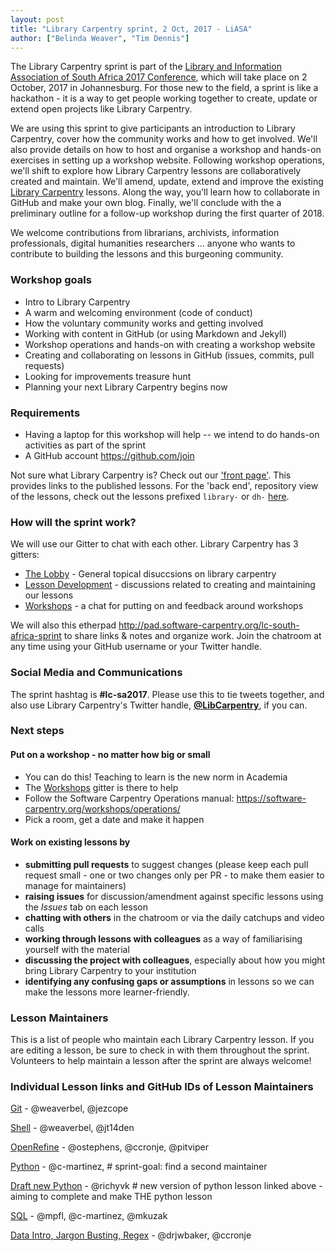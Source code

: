 ```yaml
---
layout: post
title: "Library Carpentry sprint, 2 Oct, 2017 - LiASA"
author: ["Belinda Weaver", "Tim Dennis"]
---
```


The Library Carpentry sprint is part of the [Library and Information Association of South Africa 2017 Conference](http://www.liasa.org.za/18th-liasa-annual-conference-programme/), which will take place on 2 October, 2017 in Johannesburg. For those new to the field, a sprint is like a hackathon - it is a way to get people working together to create, update or extend open projects like Library Carpentry.

We are using this sprint to give participants an introduction to Library Carpentry, cover how the community works and how to get involved.  We'll also provide details on how to host and organise a workshop and hands-on exercises in setting up a workshop website. Following workshop operations, we'll shift to explore how Library Carpentry lessons are collaboratively created and maintain. We'll amend, update, extend and improve the existing [Library Carpentry](https://librarycarpentry.github.io/) lessons. Along the way, you'll learn how to collaborate in GitHub and make your own blog. Finally, we'll conclude with the a preliminary outline for a follow-up workshop during the first quarter of 2018.

We welcome contributions from librarians, archivists, information professionals, digital humanities researchers ... anyone who wants to contribute to building the lessons and this burgeoning community.

### Workshop goals 

* Intro to Library Carpentry
* A warm and welcoming environment (code of conduct)
* How the voluntary community works and getting involved
* Working with content in GitHub (or using Markdown and Jekyll)
* Workshop operations and hands-on with creating a workshop website
* Creating and collaborating on lessons in GitHub (issues, commits, pull requests)
* Looking for improvements treasure hunt
* Planning your next Library Carpentry begins now

### Requirements 

* Having a laptop for this workshop will help -- we intend to do hands-on activities as part of the sprint
* A GitHub account <https://github.com/join>

Not sure what Library Carpentry is? Check out our ['front page'](https://librarycarpentry.github.io/). This provides links to the published lessons. For the 'back end', repository view of the lessons, check out the lessons prefixed `library-` or `dh-` [here](https://github.com/data-lessons).

### How will the sprint work?

We will use our Gitter to chat with each other. Library Carpentry has 3 gitters:

* [The Lobby](https://gitter.im/LibraryCarpentry/Lobby) - General topical disuccsions on library carpentry
* [Lesson Development](https://gitter.im/LibraryCarpentry/lesson-dev) - discussions related to creating and maintaining our lessons 
* [Workshops](https://gitter.im/LibraryCarpentry/workshops) - a chat for putting on and feedback around workshops

We will also this etherpad <http://pad.software-carpentry.org/lc-south-africa-sprint> to share links & notes and organize work. Join the chatroom at any time using your GitHub username or your Twitter handle. 

### Social Media and Communications

The sprint hashtag is **#lc-sa2017**. Please use this to tie tweets together, and also use
Library Carpentry's Twitter handle, [**@LibCarpentry**](https://twitter.com/LibCarpentry), if you can.

### Next steps 

#### Put on a workshop - no matter how big or small 

* You can do this! Teaching to learn is the new norm in Academia 
* The [Workshops](https://gitter.im/LibraryCarpentry/workshops) gitter is there to help 
* Follow the Software Carpentry Operations manual: <https://software-carpentry.org/workshops/operations/>
* Pick a room, get a date and make it happen 

#### Work on existing lessons by
- **submitting pull requests** to suggest changes (please keep each pull request small - one or two changes only per PR - to make them easier to manage for maintainers)
- **raising issues** for discussion/amendment against specific lessons using the *Issues* tab on each lesson
- **chatting with others** in the chatroom or via the daily catchups and video calls
- **working through lessons with colleagues** as a way of familiarising yourself with the material
- **discussing the project with colleagues**, especially about how you might bring Library Carpentry to your institution
- **identifying any confusing gaps or assumptions** in lessons so we can make the lessons more learner-friendly.

### Lesson Maintainers

This is a list of people who maintain each Library Carpentry lesson. If you are editing a lesson, be sure to check in with them throughout the sprint. Volunteers to help maintain a lesson after the sprint are always welcome!

### Individual Lesson links and GitHub IDs of Lesson Maintainers

[Git](https://github.com/data-lessons/library-git) - @weaverbel, @jezcope

[Shell](https://github.com/data-lessons/library-shell) - @weaverbel, @jt14den

[OpenRefine](https://github.com/data-lessons/library-openrefine) - @ostephens, @ccronje, @pitviper

[Python](https://github.com/data-lessons/library-python) - @c-martinez, # sprint-goal: find a second maintainer

[Draft new Python](https://github.com/richyvk/library-python-new) - @richyvk # new version of python lesson linked above - aiming to complete and make THE python lesson

[SQL](https://github.com/data-lessons/library-sql) - @mpfl, @c-martinez, @mkuzak

[Data Intro, Jargon Busting, Regex](https://github.com/data-lessons/library-data-intro) - @drjwbaker, @ccronje
